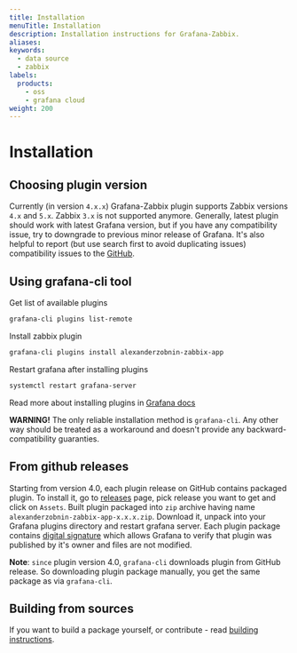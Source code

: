 ```yaml
---
title: Installation
menuTitle: Installation
description: Installation instructions for Grafana-Zabbix.
aliases:
keywords:
  - data source
  - zabbix
labels:
  products:
    - oss
    - grafana cloud
weight: 200
---
```


# Installation

## Choosing plugin version

Currently (in version `4.x.x`) Grafana-Zabbix plugin supports Zabbix versions `4.x` and `5.x`. Zabbix `3.x` is not supported anymore. Generally, latest plugin should work with latest Grafana version, but if you have any compatibility issue, try to downgrade to previous minor release of Grafana. It's also helpful to report (but use search first to avoid duplicating issues) compatibility issues to the [GitHub](https://github.com/grafana/grafana-zabbix/issues).

## Using grafana-cli tool

Get list of available plugins

```sh
grafana-cli plugins list-remote
```

Install zabbix plugin

```sh
grafana-cli plugins install alexanderzobnin-zabbix-app
```

Restart grafana after installing plugins

```sh
systemctl restart grafana-server
```

Read more about installing plugins in [Grafana docs](https://grafana.com/docs/plugins/installation/)

**WARNING!** The only reliable installation method is `grafana-cli`. Any other way should be treated as a workaround and doesn't provide any backward-compatibility guaranties.

## From github releases

Starting from version 4.0, each plugin release on GitHub contains packaged plugin. To install it, go to [releases](https://github.com/grafana/grafana-zabbix/releases) page, pick release you want to get and click on `Assets`. Built plugin packaged into `zip` archive having name `alexanderzobnin-zabbix-app-x.x.x.zip`. Download it, unpack into your Grafana plugins directory and restart grafana server. Each plugin package contains [digital signature](https://grafana.com/docs/grafana/latest/plugins/plugin-signatures/) which allows Grafana to verify that plugin was published by it's owner and files are not modified.

**Note**: `since` plugin version 4.0, `grafana-cli` downloads plugin from GitHub release. So downloading plugin package manually, you get the same package as via `grafana-cli`.

## Building from sources

If you want to build a package yourself, or contribute - read [building instructions](./building-from-sources).
